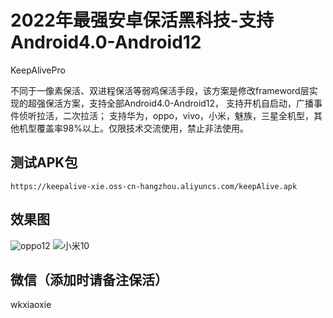 # 2022年最强安卓保活黑科技-支持Android4.0-Android12

KeepAlivePro

不同于一像素保活、双进程保活等弱鸡保活手段，该方案是修改frameword层实现的超强保活方案，支持全部Android4.0-Android12， 支持开机自启动，广播事件侦听拉活，二次拉活；
支持华为，oppo，vivo，小米，魅族，三星全机型，其他机型覆盖率98%以上。仅限技术交流使用，禁止非法使用。



## 测试APK包
```
https://keepalive-xie.oss-cn-hangzhou.aliyuncs.com/keepAlive.apk

```
## 效果图

![oppo12](https://qulian-apk.oss-cn-beijing.aliyuncs.com/apk/oppo.gif)
![小米10](https://qulian-apk.oss-cn-beijing.aliyuncs.com/apk/xiaomi.gif)


## 微信（添加时请备注保活）

wkxiaoxie
